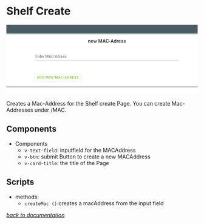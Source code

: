 # Shelf Create
![Shelf create](../pictures/MacCreate/MACaddress.png)

Creates a Mac-Address for the Shelf create Page. You can create Mac-Addresses under /MAC.

## Components
- Components
    - `v-text-field`: inputfield for the MACAddress
    - `v-btn`: submit Button to create a new MACAddress
    - `v-card-title`: the title of the Page
## Scripts
- methods:
    - `createMac ()`:creates a macAddress from the input field

[_back to documentation_](../)

